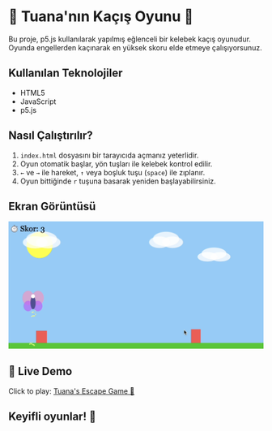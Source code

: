# 🦋 Tuana'nın Kaçış Oyunu 🦋

Bu proje, p5.js kullanılarak yapılmış eğlenceli bir kelebek kaçış oyunudur. Oyunda engellerden kaçınarak en yüksek skoru elde etmeye çalışıyorsunuz.

## Kullanılan Teknolojiler
- HTML5
- JavaScript
- p5.js

## Nasıl Çalıştırılır?
1. `index.html` dosyasını bir tarayıcıda açmanız yeterlidir.
2. Oyun otomatik başlar, yön tuşları ile kelebek kontrol edilir.
3. `←` ve `→` ile hareket, `↑` veya boşluk tuşu (`space`) ile zıplanır.
4. Oyun bittiğinde `r` tuşuna basarak yeniden başlayabilirsiniz.

## Ekran Görüntüsü
![Tuana's Escape Game](screenshot.png)

## 🔗 Live Demo
Click to play: [Tuana's Escape Game 🦋](https://tuanaerdenn.github.io/EscapeGame/)

## Keyifli oyunlar! 🦋
